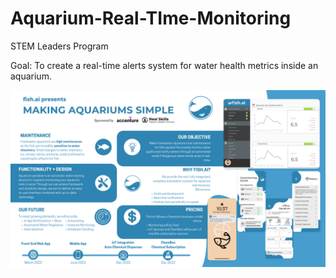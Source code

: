 # Aquarium-Real-TIme-Monitoring
STEM Leaders Program

Goal: To create a real-time alerts system for water health metrics inside an aquarium.

![image](/res/Infographic.png)

